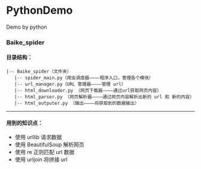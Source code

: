 # PythonDemo
Demo by python

### Baike_spider
#### 目录结构：
```
|-- Baike_spider（文件夹）
   |-- spider_main.py（爬虫调度器————程序入口，管理各个模块）
   |-- url_manager.py（URL 管理器————管理 url）
   |-- html_downloader.py （网页下载器————通过url获取网页内容）
   |-- html_parser.py （网页解析器————通过网页内容解析出新的 url 和 新的内容）
   |-- html_outputer.py （输出————将获取到的数据输出）

```
***
#### 用到的知识点：
- 使用 urllib 请求数据
- 使用 BeautifulSoup 解析网页
- 使用 re 正则匹配 url 数据
- 使用 urljoin 将拼接 url
